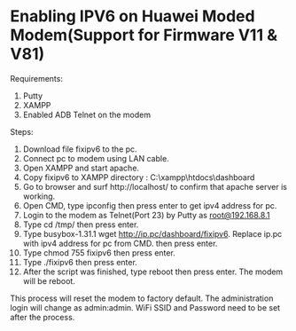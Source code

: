# Enabling IPV6 on Huawei Moded Modem(Support for Firmware V11 & V81)

Requirements:
1. Putty
2. XAMPP
3. Enabled ADB Telnet on the modem

Steps:
1. Download file fixipv6 to the pc.
2. Connect pc to modem using LAN cable.
3. Open XAMPP and start apache.
4. Copy fixipv6 to XAMPP directory : C:\xampp\htdocs\dashboard
5. Go to browser and surf http://localhost/ to confirm that apache server is working.
6. Open CMD, type ipconfig then press enter to get ipv4 address for pc.
7. Login to the modem as Telnet(Port 23) by Putty as root@192.168.8.1
8. Type cd /tmp/ then press enter.
9. Type busybox-1.31.1 wget http://ip.pc/dashboard/fixipv6. Replace ip.pc with ipv4 address for pc from CMD. then press enter.
10. Type chmod 755 fixipv6 then press enter.
11. Type ./fixipv6 then press enter.
12. After the script was finished, type reboot then press enter. The modem will be reboot.

This process will reset the modem to factory default. The administration login will change as admin:admin. WiFi SSID and Password need to be set after the process.

